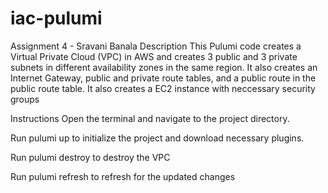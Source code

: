 # iac-pulumi
Assignment 4 - Sravani Banala
Description
This Pulumi code creates a Virtual Private Cloud (VPC) in AWS and creates 3 public and 3 private subnets in different availability zones in the same region. It also creates an Internet Gateway, public and private route tables, and a public route in the public route table. It also creates a EC2 instance with neccessary security groups

Instructions
Open the terminal and navigate to the project directory.

Run pulumi up to initialize the project and download necessary plugins.

Run pulumi destroy to destroy the VPC

Run pulumi refresh to refresh for the updated changes